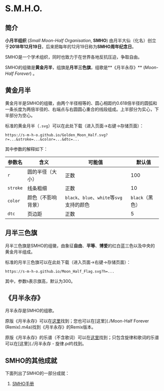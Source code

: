 # S.M.H.O.

## 简介

**小月半组织** (*Small Moon-Half Organisation*, **SMHO**) 由月半大仙（化名）创立于**2018年12月19日**，后来把每年的12月19日称为**SMHO周年纪念日**。

SMHO是一个学术组织，同时也致力于在世界各地反抗压迫，争取自由。

SMHO的组徽是**黄金月半**，组旗是**月半三色旗**，组歌是**《月半永存》** (*Moon-Half Forever*) 。

## 黄金月半

黄金月半是SMHO的组徽，由两个半径相等的、圆心相距约0.618倍半径的圆弧和一条长度为两倍半径的、右端点与右圆圆心重合的线段组成。上半部分为实心，下半部分为空心。

标准的黄金月半（`.svg`）可以在此处下载（进入页面->右键->存储页面）：

```
https://s-m-h-o.github.io/Golden_Moon_Half.svg?r=...&stroke=...&color=...&dtc=...
```

其中参数的解释如下：

| 参数名   | 含义               | 可能值                                    | 默认值          |
| -------- | ------------------ | ----------------------------------------- | --------------- |
| `r`      | 圆的半径（大小）   | 正数                                      | 100             |
| `stroke` | 线条粗细           | 正数                                      | 10              |
| `color`  | 颜色（不影响背景） | `black`、`blue`、`white`等`svg`支持的颜色 | `black`（黑色） |
| `dtc`    | 页边距             | 正数                                      | 5               |

## 月半三色旗

月半三色旗是SMHO的组徽，由象征**自由**、**平等**、**博爱**的红白蓝三色以及中央的黄金月半组成。

标准的月半三色旗可以在此处下载（进入页面->右键->存储页面）：

```
https://s-m-h-o.github.io/Moon_Half_Flag.svg?h=...
```

其中，参数`h`表示旗高，默认为300。

## 《月半永存》

月半永存是SMHO的组歌。

原版《月半永存》可以在[这里](./月半永存.mp3)找到；您也可以在[这里](./Moon-Half Forever (Remix).m4a)找到《月半永存》的Remix版本。

原版《月半永存》的乐谱（不含歌词）可以在[这里](./月半永存.pdf)找到；只包含旋律和歌词的乐谱可以在[这里](./月半永存 - 旋律.pdf)找到。

## SMHO的其他成就

下面列出了SMHO的一部分成就：

1. [SMHO手册](./handbook/)

